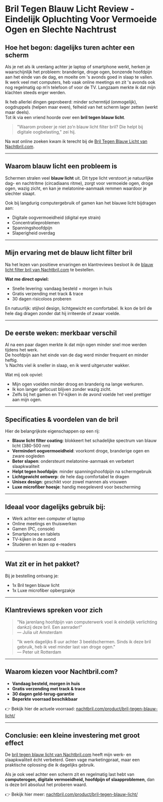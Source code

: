 # Bril Tegen Blauw Licht Review - Eindelijk Opluchting Voor Vermoeide Ogen en Slechte Nachtrust

## Hoe het begon: dagelijks turen achter een scherm

Als je net als ik urenlang achter je laptop of smartphone werkt, herken je waarschijnlijk het probleem: branderige, droge ogen, bonzende hoofdpijn aan het einde van de dag, en moeite om 's avonds goed in slaap te vallen.  
Ik werk veel met computers, heb vaak online meetings en zit 's avonds ook nog regelmatig op m’n telefoon of voor de TV. Langzaam merkte ik dat mijn klachten steeds erger werden.  

Ik heb allerlei dingen geprobeerd: minder schermtijd (onmogelijk), oogdruppels (helpen maar even), felheid van het scherm lager zetten (werkt maar deels).  
Tot ik via een vriend hoorde over een **bril tegen blauw licht**.

> "Waarom probeer je niet zo’n blauw licht filter bril? Die helpt bij digitale oogbelasting," zei hij.

Na wat online zoeken kwam ik terecht bij de [Bril Tegen Blauw Licht van Nachtbril.com](https://nachtbril.com/product/bril-tegen-blauw-licht/).

---

## Waarom blauw licht een probleem is

Schermen stralen veel **blauw licht** uit. Dit type licht verstoort je natuurlijke dag- en nachtritme (circadiaans ritme), zorgt voor vermoeide ogen, droge ogen, wazig zicht, en kan je melatonine-aanmaak remmen waardoor je slechter slaapt.  

Ook bij langdurig computergebruik of gamen kan het blauwe licht bijdragen aan:

- Digitale oogvermoeidheid (digital eye strain)
- Concentratieproblemen
- Spanningshoofdpijn
- Slaperigheid overdag

---

## Mijn ervaring met de blauw licht filter bril

Na het lezen van positieve ervaringen en klantreviews besloot ik de [blauw licht filter bril van Nachtbril.com](https://nachtbril.com/product/bril-tegen-blauw-licht/) te bestellen.

**Wat me direct opviel:**

- Snelle levering: vandaag besteld = morgen in huis
- Gratis verzending met track & trace
- 30 dagen risicoloos proberen

En natuurlijk: stijlvol design, lichtgewicht en comfortabel. Ik kon de bril de hele dag dragen zonder dat hij irriteerde of zwaar voelde.

---

## De eerste weken: merkbaar verschil

Al na een paar dagen merkte ik dat mijn ogen minder snel moe werden tijdens het werk.  
De hoofdpijn aan het einde van de dag werd minder frequent en minder heftig.  
’s Nachts viel ik sneller in slaap, en ik werd uitgeruster wakker.

Wat mij ook opviel:

- Mijn ogen voelden minder droog en branderig na lange werkuren.
- Ik kon langer gefocust blijven zonder wazig zicht.
- Zelfs bij het gamen en TV-kijken in de avond voelde het veel prettiger aan mijn ogen.

---

## Specificaties & voordelen van de bril

Hier de belangrijkste eigenschappen op een rij:

- **Blauw licht filter coating**: blokkeert het schadelijke spectrum van blauw licht (380-500 nm)
- **Vermindert oogvermoeidheid**: voorkomt droge, branderige ogen en zware oogleden
- **Beter slapen**: ondersteunt melatonine-aanmaak en verbetert slaapkwaliteit
- **Helpt tegen hoofdpijn**: minder spanningshoofdpijn na schermgebruik
- **Lichtgewicht ontwerp**: de hele dag comfortabel te dragen
- **Unisex design**: geschikt voor zowel mannen als vrouwen
- **Luxe microfiber hoesje**: handig meegeleverd voor bescherming

---

## Ideaal voor dagelijks gebruik bij:

- Werk achter een computer of laptop
- Online meetings en thuiswerken
- Gamen (PC, console)
- Smartphones en tablets
- TV-kijken in de avond
- Studeren en lezen op e-readers

---

## Wat zit er in het pakket?

Bij je bestelling ontvang je:

- 1x Bril tegen blauw licht
- 1x Luxe microfiber opbergzakje

---

## Klantreviews spreken voor zich

> "Na jarenlang hoofdpijn van computerwerk voel ik eindelijk verlichting dankzij deze bril. Een aanrader!"  
> — Julia uit Amsterdam

> "Ik werk dagelijks 8 uur achter 3 beeldschermen. Sinds ik deze bril gebruik, heb ik veel minder last van droge ogen."  
> — Peter uit Rotterdam

---

## Waarom kiezen voor Nachtbril.com?

- **Vandaag besteld, morgen in huis**
- **Gratis verzending met track & trace**
- **30 dagen geld-terug-garantie**
- **Beperkte voorraad beschikbaar**

👉 Bekijk hier de actuele voorraad: [nachtbril.com/product/bril-tegen-blauw-licht/](https://nachtbril.com/product/bril-tegen-blauw-licht/)

---

## Conclusie: een kleine investering met groot effect

De [bril tegen blauw licht van Nachtbril.com](https://nachtbril.com/product/bril-tegen-blauw-licht/) heeft mijn werk- en slaapkwaliteit écht verbeterd. Geen vage marketingpraat, maar een praktische oplossing die ik dagelijks gebruik.  

Als je ook veel achter een scherm zit en regelmatig last hebt van **computerogen, digitale vermoeidheid, hoofdpijn of slaapproblemen**, dan is deze bril absoluut het proberen waard.

👉 Bekijk hier meer: [nachtbril.com/product/bril-tegen-blauw-licht/](https://nachtbril.com/product/bril-tegen-blauw-licht/)
